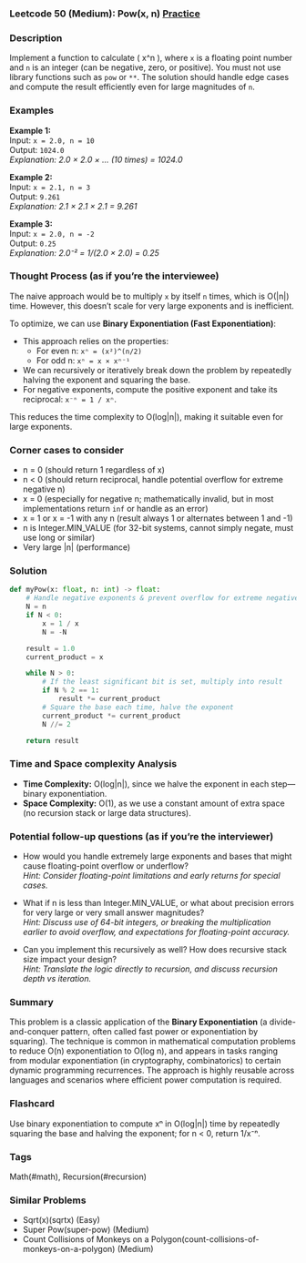 ### Leetcode 50 (Medium): Pow(x, n) [Practice](https://leetcode.com/problems/powx-n)

### Description  
Implement a function to calculate \( x^n \), where `x` is a floating point number and `n` is an integer (can be negative, zero, or positive). You must not use library functions such as `pow` or `**`. The solution should handle edge cases and compute the result efficiently even for large magnitudes of `n`.

### Examples  

**Example 1:**  
Input: `x = 2.0, n = 10`  
Output: `1024.0`  
*Explanation: 2.0 × 2.0 × ... (10 times) = 1024.0*

**Example 2:**  
Input: `x = 2.1, n = 3`  
Output: `9.261`  
*Explanation: 2.1 × 2.1 × 2.1 = 9.261*

**Example 3:**  
Input: `x = 2.0, n = -2`  
Output: `0.25`  
*Explanation: 2.0⁻² = 1/(2.0 × 2.0) = 0.25*

### Thought Process (as if you’re the interviewee)  
The naive approach would be to multiply `x` by itself `n` times, which is O(|n|) time. However, this doesn’t scale for very large exponents and is inefficient.

To optimize, we can use **Binary Exponentiation (Fast Exponentiation)**:
- This approach relies on the properties:
  - For even n: `xⁿ = (x²)^(n/2)`
  - For odd n: `xⁿ = x × xⁿ⁻¹`
- We can recursively or iteratively break down the problem by repeatedly halving the exponent and squaring the base.
- For negative exponents, compute the positive exponent and take its reciprocal: `x⁻ⁿ = 1 / xⁿ`.

This reduces the time complexity to O(log|n|), making it suitable even for large exponents.

### Corner cases to consider  
- n = 0 (should return 1 regardless of x)
- n < 0 (should return reciprocal, handle potential overflow for extreme negative n)
- x = 0 (especially for negative n; mathematically invalid, but in most implementations return `inf` or handle as an error)
- x = 1 or x = -1 with any n (result always 1 or alternates between 1 and -1)
- n is Integer.MIN_VALUE (for 32-bit systems, cannot simply negate, must use long or similar)
- Very large |n| (performance)

### Solution

```python
def myPow(x: float, n: int) -> float:
    # Handle negative exponents & prevent overflow for extreme negative numbers
    N = n
    if N < 0:
        x = 1 / x
        N = -N

    result = 1.0
    current_product = x

    while N > 0:
        # If the least significant bit is set, multiply into result
        if N % 2 == 1:
            result *= current_product
        # Square the base each time, halve the exponent
        current_product *= current_product
        N //= 2

    return result

```

### Time and Space complexity Analysis  

- **Time Complexity:** O(log|n|), since we halve the exponent in each step—binary exponentiation.
- **Space Complexity:** O(1), as we use a constant amount of extra space (no recursion stack or large data structures).

### Potential follow-up questions (as if you’re the interviewer)  

- How would you handle extremely large exponents and bases that might cause floating-point overflow or underflow?  
  *Hint: Consider floating-point limitations and early returns for special cases.*

- What if n is less than Integer.MIN_VALUE, or what about precision errors for very large or very small answer magnitudes?  
  *Hint: Discuss use of 64-bit integers, or breaking the multiplication earlier to avoid overflow, and expectations for floating-point accuracy.*

- Can you implement this recursively as well? How does recursive stack size impact your design?  
  *Hint: Translate the logic directly to recursion, and discuss recursion depth vs iteration.*

### Summary
This problem is a classic application of the **Binary Exponentiation** (a divide-and-conquer pattern, often called fast power or exponentiation by squaring). The technique is common in mathematical computation problems to reduce O(n) exponentiation to O(log n), and appears in tasks ranging from modular exponentiation (in cryptography, combinatorics) to certain dynamic programming recurrences. The approach is highly reusable across languages and scenarios where efficient power computation is required.


### Flashcard
Use binary exponentiation to compute xⁿ in O(log|n|) time by repeatedly squaring the base and halving the exponent; for n < 0, return 1/x⁻ⁿ.

### Tags
Math(#math), Recursion(#recursion)

### Similar Problems
- Sqrt(x)(sqrtx) (Easy)
- Super Pow(super-pow) (Medium)
- Count Collisions of Monkeys on a Polygon(count-collisions-of-monkeys-on-a-polygon) (Medium)